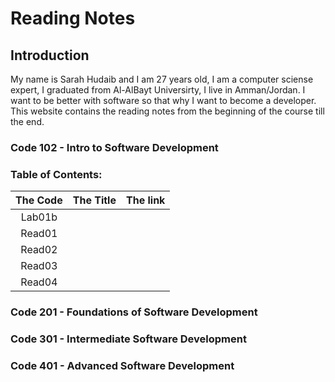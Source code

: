 # Reading Notes

## Introduction


<p> My name is Sarah Hudaib and I am 27 years old, I am a computer sciense expert, I graduated from Al-AlBayt Universirty, I live in Amman/Jordan.
I want to be better with software so that why I want to become a developer.
This website contains the reading notes from the beginning of the course till the end. </p>




### Code 102 - Intro to Software Development



### Table of Contents:

| The Code  |  The Title | The link  |
|:-:|:-:|:-:|
| Lab01b  |   |   |
|  Read01 |   |   |
|  Read02 |   |   |
|  Read03 |   |   |
|  Read04 |   |   |

### Code 201 - Foundations of Software Development
### Code 301 - Intermediate Software Development
### Code 401 - Advanced Software Development
